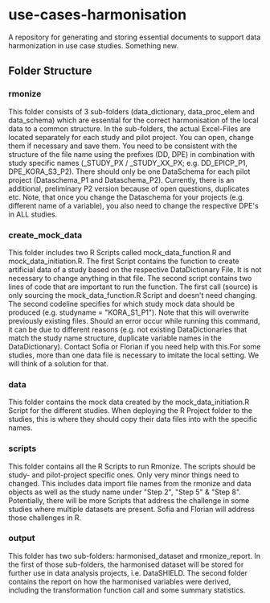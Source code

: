 # use-cases-harmonisation

A repository for generating and storing essential documents to support data harmonization in use case studies. Something new.


## Folder Structure

### rmonize
This folder consists of 3 sub-folders (data_dictionary, data_proc_elem and data_schema) which are essential for the
correct harmonisation of the local data to a common structure. In the sub-folders, the actual Excel-Files are located
separately for each study and pilot project. You can open, change them if necessary and save them. You need to be
consistent with the structure of the file name using the prefixes (DD, DPE) in combination with study specific
names (_STUDY_PX / _STUDY_XX_PX; e.g. DD_EPICP_P1, DPE_KORA_S3_P2). There should only be one DataSchema for each pilot
project (Dataschema_P1 and Dataschema_P2). Currently, there is an additional, preliminary P2 version because of open
questions, duplicates etc. Note, that once you change the Dataschema for your projects (e.g. different name of a 
variable), you also need to change the respective DPE's in ALL studies. 

### create_mock_data 
This folder includes two R Scripts called mock_data_function.R and mock_data_initiation.R. The first Script contains
the function to create artificial data of a study based on the respective DataDictionary File. It is not necessary to
change anything in that file.
The second script contains two lines of code that are important to run the function. The first call (source) is only
sourcing the mock_data_function.R Script and doesn't need changing. The second codeline specifies for which study
mock data should be produced (e.g. studyname = "KORA_S1_P1"). Note that this will overwrite previously existing files.
Should an error occur while running this command, it can be due to different reasons (e.g. not existing DataDictionaries
that match the study name structure, duplicate variable names in the DataDictionary). Contact Sofia or Florian if
you need help with this.For some studies, more than one data file is necessary to imitate the local setting. We will think
of a solution for that.

### data
This folder contains the mock data created by the mock_data_initiation.R Script for the different studies. When deploying
the R Project folder to the studies, this is where they should copy their data files into with the specific names.

### scripts
This folder contains all the R Scripts to run Rmonize. The scripts should be study- and pilot-project specific ones. Only
very minor things need to changed. This includes data import file names from the rmonize and data objects as well as the
study name under "Step 2", "Step 5" & "Step 8". Potentially, there will be more Scripts that address the challenge in some studies
where multiple datasets are present. Sofia and Florian will address those challenges in R.

### output
This folder has two sub-folders: harmonised_dataset and rmonize_report. In the first of those sub-folders, the harmonised
dataset will be stored for further use in data analysis projects, i.e. DataSHIELD. The second folder contains the report
on how the harmonised variables were derived, including the transformation function call and some summary statistics. 
